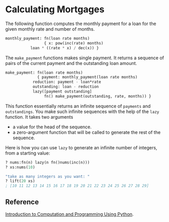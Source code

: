 # Calculating Mortgages

The following function computes the monthly payment for a loan for the given
monthly rate and number of months.

```lisp
monthly_payment: fn(loan rate months)
                 { x: pow(inc(rate) months)
  		   loan * ((rate * x) / dec(x)) }
```

The `make_payment` functions makes single payment. It returns a sequence of
pairs of the current payment and the outstanding loan amount.

```lisp
make_payment: fn(loan rate months)
              { payment: monthly_payment(loan rate months)
	        reduction: payment - loan*rate
	        outstanding: loan - reduction
	        lazy([payment outstanding]
	             fn() make_payment(outstanding, rate, months)) }
```

This function essentially returns an infinite sequence of `payments` and `outstandings`.
You make such infinite sequences with the help of the `lazy` function. It takes two arguments

  - a value for the head of the sequence.
  - a zero-argument function that will be called to generate the rest of the sequence.

Here is how you can use `lazy` to generate an infinite number of integers, from a starting value:

```lisp
? nums:fn(n) lazy(n fn()nums(inc(n)))
? xs:nums(10)

"take as many integers as you want: "
? lift(20 xs)
; [10 11 12 13 14 15 16 17 18 19 20 21 22 23 24 25 26 27 28 29]
```

## Reference

<a href="https://mitpress.mit.edu/books/introduction-computation-and-programming-using-python-second-edition">Introduction to Computation and Programming Using Python</a>.